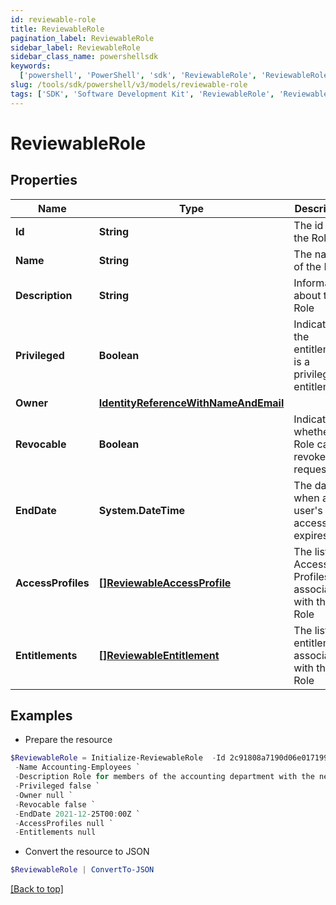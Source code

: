 ```yaml
---
id: reviewable-role
title: ReviewableRole
pagination_label: ReviewableRole
sidebar_label: ReviewableRole
sidebar_class_name: powershellsdk
keywords:
  ['powershell', 'PowerShell', 'sdk', 'ReviewableRole', 'ReviewableRole']
slug: /tools/sdk/powershell/v3/models/reviewable-role
tags: ['SDK', 'Software Development Kit', 'ReviewableRole', 'ReviewableRole']
---
```


# ReviewableRole

## Properties

| Name | Type | Description | Notes |
| --- | --- | --- | --- |
| **Id** | **String** | The id for the Role | [optional] |
| **Name** | **String** | The name of the Role | [optional] |
| **Description** | **String** | Information about the Role | [optional] |
| **Privileged** | **Boolean** | Indicates if the entitlement is a privileged entitlement | [optional] |
| **Owner** | [**IdentityReferenceWithNameAndEmail**](identity-reference-with-name-and-email) |  | [optional] |
| **Revocable** | **Boolean** | Indicates whether the Role can be revoked or requested | [optional] |
| **EndDate** | **System.DateTime** | The date when a user's access expires. | [optional] |
| **AccessProfiles** | [**[]ReviewableAccessProfile**](reviewable-access-profile) | The list of Access Profiles associated with this Role | [optional] |
| **Entitlements** | [**[]ReviewableEntitlement**](reviewable-entitlement) | The list of entitlements associated with this Role | [optional] |

## Examples

- Prepare the resource

```powershell
$ReviewableRole = Initialize-ReviewableRole  -Id 2c91808a7190d06e0171993907fd0794 `
 -Name Accounting-Employees `
 -Description Role for members of the accounting department with the necessary Access Profiles `
 -Privileged false `
 -Owner null `
 -Revocable false `
 -EndDate 2021-12-25T00:00Z `
 -AccessProfiles null `
 -Entitlements null
```

- Convert the resource to JSON

```powershell
$ReviewableRole | ConvertTo-JSON
```

[[Back to top]](#)
